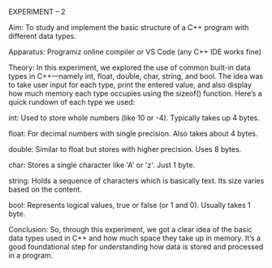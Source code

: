 EXPERIMENT – 2

Aim: To study and implement the basic structure of a C++ program with different data types.

Apparatus: Programiz online compiler or VS Code (any C++ IDE works fine)

Theory: In this experiment, we explored the use of common built-in data types in C++—namely int, float, double, char, string, and bool. The idea was to take user input for each type, print the entered value, and also display how much memory each type occupies using the sizeof() function. Here’s a quick rundown of each type we used:

int: Used to store whole numbers (like 10 or -4). Typically takes up 4 bytes.

float: For decimal numbers with single precision. Also takes about 4 bytes.

double: Similar to float but stores with higher precision. Uses 8 bytes.

char: Stores a single character like 'A' or 'z'. Just 1 byte.

string: Holds a sequence of characters which is basically text. Its size varies based on the content.

bool: Represents logical values, true or false (or 1 and 0). Usually takes 1 byte.

Conclusion: So, through this experiment, we got a clear idea of the basic data types used in C++ and how much space they take up in memory. It’s a good foundational step for understanding how data is stored and processed in a program.
